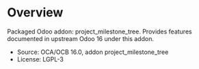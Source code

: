 # Overview

Packaged Odoo addon: project_milestone_tree. Provides features documented in upstream Odoo 16 under this addon.

- Source: OCA/OCB 16.0, addon project_milestone_tree
- License: LGPL-3
